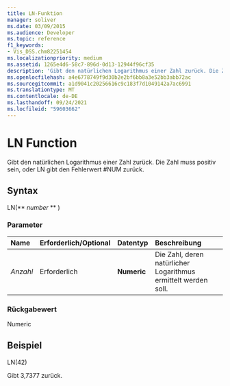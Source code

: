 ```yaml
---
title: LN-Funktion
manager: soliver
ms.date: 03/09/2015
ms.audience: Developer
ms.topic: reference
f1_keywords:
- Vis_DSS.chm82251454
ms.localizationpriority: medium
ms.assetid: 1265e4d6-58c7-896d-0d13-12944f96cf35
description: 'Gibt den natürlichen Logarithmus einer Zahl zurück. Die Zahl muss positiv sein, oder LN gibt den Fehlerwert #NUM zurück.'
ms.openlocfilehash: a4e6778749f9d30b2e2bf6bb8a3e52bb3abb72ac
ms.sourcegitcommit: a1d9041c20256616c9c183f7d1049142a7ac6991
ms.translationtype: MT
ms.contentlocale: de-DE
ms.lasthandoff: 09/24/2021
ms.locfileid: "59603662"
---
```

# <a name="ln-function"></a>LN Function

Gibt den natürlichen Logarithmus einer Zahl zurück. Die Zahl muss positiv sein, oder LN gibt den Fehlerwert #NUM zurück.
  
## <a name="syntax"></a>Syntax

LN(** *number* ** ) 
  
### <a name="parameters"></a>Parameter

|**Name**|**Erforderlich/Optional**|**Datentyp**|**Beschreibung**|
|:-----|:-----|:-----|:-----|
| _Anzahl_ <br/> |Erforderlich  <br/> |**Numeric** <br/> | Die Zahl, deren natürlicher Logarithmus ermittelt werden soll.  <br/> |
   
### <a name="return-value"></a>Rückgabewert

Numeric
  
## <a name="example"></a>Beispiel

LN(42) 
  
Gibt 3,7377 zurück. 
  

